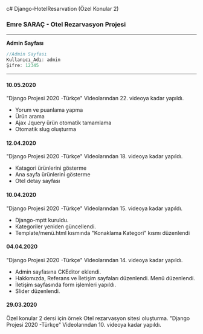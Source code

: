 c# Django-HotelResarvation (Özel Konular 2) 
### Emre SARAÇ - Otel Rezarvasyon Projesi 

---

**Admin Sayfası**
```javascript
//Admin Sayfası
Kullanıcı_Adı: admin
Şifre: 12345
```
---
#### 10.05.2020
"Django Projesi 2020 -Türkçe" Videolarından 22. videoya kadar yapıldı.
- Yorum ve puanlama yapma
- Ürün arama
- Ajax Jquery ürün otomatik tamamlama
- Otomatik slug oluşturma

#### 12.04.2020
"Django Projesi 2020 -Türkçe" Videolarından 18. videoya kadar yapıldı.
- Katagori ürünlerini gösterme
- Ana sayfa ürünlerini gösterme
- Otel detay sayfası 

#### 10.04.2020
"Django Projesi 2020 -Türkçe" Videolarından 15. videoya kadar yapıldı.
- Django-mptt kuruldu.
- Kategoriler yeniden güncellendi.
- Template/menü.html kısmında "Konaklama Kategori" kısmı düzenlendi 

#### 04.04.2020
"Django Projesi 2020 -Türkçe" Videolarından 14. videoya kadar yapıldı.
- Admin sayfasına CKEditor eklendi.
- Hakkımızda, Referans ve İletişim sayfaları düzenlendi. Menü düzenlendi.
- İletişim sayfasında form işlemleri yapıldı.
- Slider düzenlendi.

#### 29.03.2020
Özel konular 2 dersi için örnek Otel rezarvasyon sitesi oluşturma. 
"Django Projesi 2020 -Türkçe" Videolarından 10. videoya kadar yapıldı.

